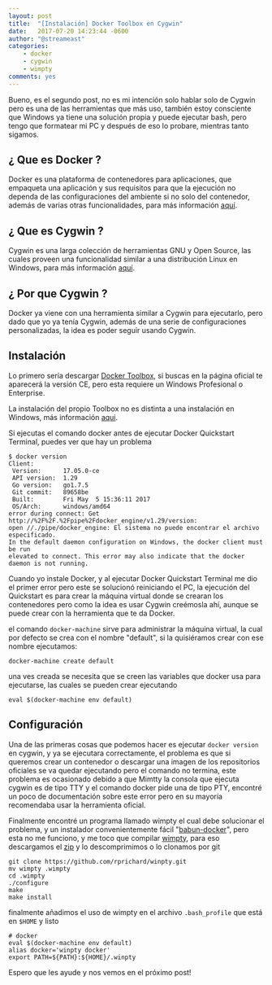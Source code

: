 ```yaml
---
layout: post
title:  "[Instalación] Docker Toolbox en Cygwin"
date:   2017-07-20 14:23:44 -0600
author: "@streameast"
categories:
    - docker
    - cygwin
    - wimpty
comments: yes
---
```


Bueno, es el segundo post, no es mi intención solo hablar solo de Cygwin pero
es una de las herramientas que más uso, también estoy consciente que Windows
ya tiene una solución propia y puede ejecutar bash, pero tengo que formatear mi
PC y después de eso lo probare, mientras tanto sigamos.

## ¿ Que es Docker ?
Docker es una plataforma de contenedores para aplicaciones, que empaqueta
una aplicación y sus requisitos para que la ejecución no dependa de las
configuraciones del ambiente si no solo del contenedor, además de varias
otras funcionalidades, para más información
[aquí](https://www.docker.com/what-docker).

## ¿ Que es Cygwin ?
Cygwin es una larga colección de herramientas GNU y Open Source, las cuales
proveen una funcionalidad similar a una distribución Linux en Windows, para
más información [aquí](https://www.cygwin.com).

## ¿ Por que Cygwin ?
Docker ya viene con una herramienta similar a Cygwin para ejecutarlo, pero
dado que yo ya tenía Cygwin, además de una serie de configuraciones
personalizadas, la idea es poder seguir usando Cygwin.

## Instalación

Lo primero sería descargar
[Docker Toolbox](https://download.docker.com/win/stable/DockerToolbox.exe),
si buscas en la página oficial te aparecerá la versión CE, pero esta requiere
un Windows Profesional o Enterprise.

La instalación del propio Toolbox no es distinta a una instalación en
Windows, más información [aqui](https://docs.docker.com/toolbox/toolbox_install_windows/#step-2-install-docker-toolbox).

Si ejecutas el comando docker antes de ejecutar Docker Quickstart Terminal, puedes ver que hay un problema

```
$ docker version
Client:
 Version:      17.05.0-ce
 API version:  1.29
 Go version:   go1.7.5
 Git commit:   89658be
 Built:        Fri May  5 15:36:11 2017
 OS/Arch:      windows/amd64
error during connect: Get http://%2F%2F.%2Fpipe%2Fdocker_engine/v1.29/version:
open //./pipe/docker_engine: El sistema no puede encontrar el archivo especificado.
In the default daemon configuration on Windows, the docker client must be run
elevated to connect. This error may also indicate that the docker daemon is not running.

```

Cuando yo instale Docker, y al ejecutar Docker Quickstart Terminal me dio
el primer error pero este se solucionó reiniciando el PC, la ejecución del
Quickstart es para crear la máquina virtual donde se crearan los contenedores
pero como la idea es usar Cygwin creémosla ahí, aunque se puede crear con
la herramienta que te da Docker.

el comando ``docker-machine`` sirve para administrar la máquina virtual,
la cual por defecto se crea con el nombre "default", si la quisiéramos
crear con ese nombre ejecutamos:

``docker-machine create default``

una ves creada se necesita que se creen las variables que docker usa para
ejecutarse, las cuales se pueden crear ejecutando

``eval $(docker-machine env default)``

## Configuración

Una de las primeras cosas que podemos hacer es ejecutar ``docker version``
en cygwin, y ya se ejecutara correctamente, el problema es que si queremos
crear un contenedor o descargar una imagen de los repositorios oficiales
se va quedar ejecutando pero el comando no termina, este problema es
ocasionado debido a que Mimtty la consola que ejecuta cygwin es de tipo
TTY y el comando docker pide una de tipo PTY, encontré un poco de
documentación sobre este error pero en su mayoría recomendaba usar la
herramienta oficial.

Finalmente encontré un programa llamado wimpty el cual debe solucionar el
problema, y un instalador convenientemente fácil "[babun-docker](https://github.com/tiangolo/babun-docker)",
pero esta no me funciono, y me toco que compilar [wimpty](https://github.com/rprichard/winpty),
para eso descargamos el [zip](https://github.com/rprichard/winpty/archive/master.zip) y lo descomprimimos o lo clonamos por git

```
git clone https://github.com/rprichard/winpty.git
mv wimpty .wimpty
cd .wimpty
./configure
make
make install
```

finalmente añadimos el uso de wimpty en el archivo ``.bash_profile`` que
está en ``$HOME`` y listo

```
# docker
eval $(docker-machine env default)
alias docker='winpty docker'
export PATH=${PATH}:${HOME}/.winpty
```

Espero que les ayude y nos vemos en el próximo post!
